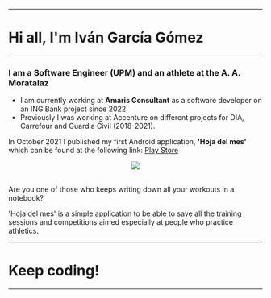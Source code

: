 <hr>
<h1>Hi all, I'm Iván García Gómez</h1>
<hr>
<h3>I am a Software Engineer (UPM) and an athlete at the A. A. Moratalaz</h3>
<ul>
    <li>I am currently working at <b>Amaris Consultant</b> as a software developer on an ING Bank project since 2022.</li>
    <li>Previously I was working at Accenture on different projects for DIA, Carrefour and Guardia Civil (2018-2021).</li>
</ul>
<p>In October 2021 I published my first Android application, <b>'Hoja del mes'</b> which can be found at the following link: <a href="https://play.google.com/store/apps/details?id=com.ivione93.hojames" target="_blank">Play Store</a></p>
<center>
<img src="https://play-lh.googleusercontent.com/5sO_EZu5vjw8xecppIOhLYsY9EKPO2uQfLmiF9fSEvc6WaYvEzoSBFv7_klsXxFwDS3x=w526-h296-rw">
</center>
<br>
<p>Are you one of those who keeps writing down all your workouts in a notebook?</p>
<p>'Hoja del mes' is a simple application to be able to save all the training sessions and competitions aimed especially at people who practice athletics.</p>
<hr>
<h1>Keep coding!</h1>
<hr>
</body>
</html>
